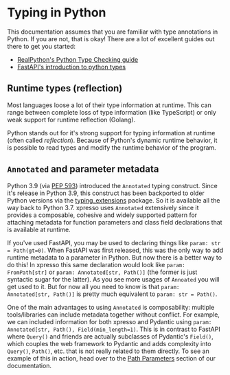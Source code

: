 # Typing in Python

This documentation assumes that you are familiar with type annotations in Python.
If you are not, that is okay! There are a lot of excellent guides out there to get you started:

- [RealPython's Python Type Checking guide](https://realpython.com/python-type-checking/)
- [FastAPI's introduction to python types](https://fastapi.tiangolo.com/python-types/)

## Runtime types (reflection)

Most languages loose a lot of their type information at runtime.
This can range between complete loss of type information (like TypeScript) or only weak support for runtime reflection (Golang).

Python stands out for it's strong support for typing information at runtime (often called _reflection_). Because of Python's dynamic runtime behavior, it is possible to read types and modify the runtime behavior of the program.

## `Annotated` and parameter metadata

Python 3.9 (via [PEP 593]) introduced the `Annotated` typing construct.
Since it's release in Python 3.9, this construct has been backported to older Python versions via the [typing_extensions] package.
So it is available all the way back to Python 3.7.
xpresso uses `Annotated` extensively since it provides a composable, cohesive and widely supported pattern for attaching metadata for function parameters and class field declarations that is available at runtime.

If you've used FastAPI, you may be used to declaring things like `param: str = Path(gt=0)`.
When FastAPI was first released, this was the only way to add runtime metadata to a parameter in Python.
But now there is a better way to do this!
In xpresso this same declaration would look like `param: FromPath[str]` or `param: Annotated[str, Path()]` (the former is just syntactic sugar for the latter).
As you see more usages of `Annoated` you will get used to it.
But for now all you need to know is that `param: Annotated[str, Path()]` is pretty much equivalent to `param: str = Path()`.

One of the main advantages to using `Annotated` is composability: multiple tools/libraries can include metadata together without conflict. For example, we can included information for both xpresso and Pydantic using `param: Annotated[str, Path(), Field(min_length=1)`.
This is in contrast to FastAPI where `Query()` and friends are actually subclasses of Pydantic's `Field()`, which couples the web framework to Pydantic and adds complexity into `Query()`, `Path()`, etc. that is not really related to them directly.
To see an example of this in action, head over to the [Path Parameters] section of our documentation.

[typing_extensions]: https://pypi.org/project/typing-extensions/
[PEP 593]: https://www.python.org/dev/peps/pep-0593/
[Path Parameters]: tutorial/path_params.md
